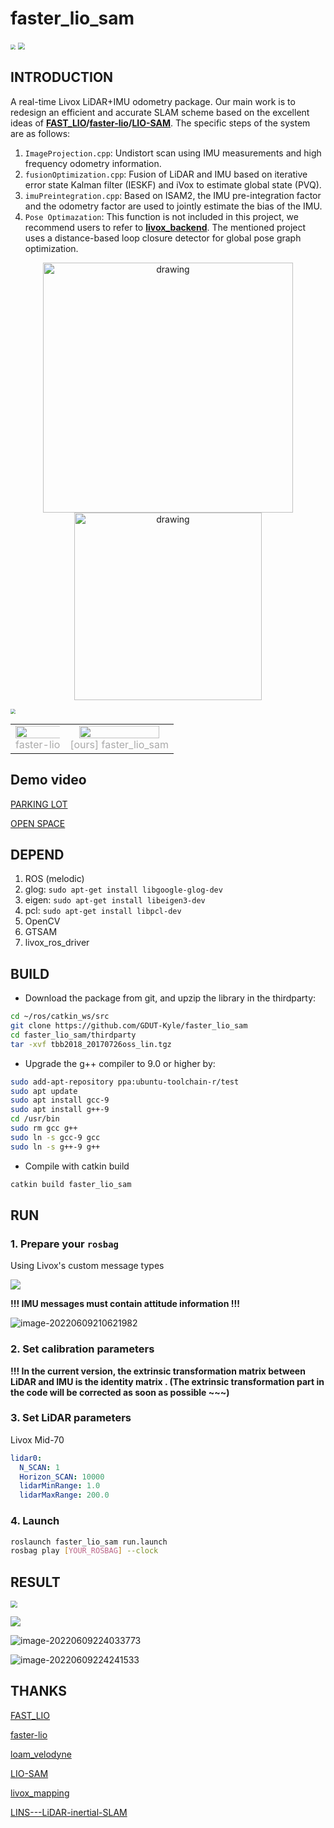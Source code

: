 # faster_lio_sam

<img src="./pic/gdut.png" div align=center style="zoom: 50%;" />

<img src="./pic/bag0.png" style="zoom: 67%;" />

## INTRODUCTION

A real-time Livox LiDAR+IMU odometry package. Our main work is to redesign an efficient and accurate SLAM scheme based on the excellent ideas of **[FAST_LIO](https://github.com/hku-mars/FAST_LIO)/[faster-lio](https://github.com/gaoxiang12/faster-lio)/[LIO-SAM](https://github.com/TixiaoShan/LIO-SAM)**. The specific steps of the system are as follows:

1. `ImageProjection.cpp`: Undistort scan using IMU measurements and high frequency odometry information.
2. `fusionOptimization.cpp`: Fusion of LiDAR and IMU based on iterative error state Kalman filter (IESKF) and iVox to estimate global state (PVQ).
3. `imuPreintegration.cpp`: Based on ISAM2, the IMU pre-integration factor and the odometry factor are used to jointly estimate the bias of the IMU.
4. `Pose Optimazation`: This function is not included in this project, we recommend users to refer to **[livox_backend](https://github.com/GDUT-Kyle/livox_backend)**. The mentioned project uses a distance-based loop closure detector for global pose graph optimization.

<p align='center'>
    <img src="./pic/handheld1.png" alt="drawing" width="400"/>
    <img src="./pic/handheld.jpg" alt="drawing" width="300"/>
</p>

<img src="./pic/frame.png" style="zoom:50%;" />

<table rules="none" align="center">
	<tr>
		<td>
			<center>
				<img src="./pic/fl1.png" width="110%" />
				<br/>
				<font color="AAAAAA">faster-lio</font>
			</center>
		</td>
		<td>
			<center>
				<img src="./pic/myfl1.png" width="90%" />
				<br/>
				<font color="AAAAAA">[ours] faster_lio_sam</font>
			</center>
		</td>
	</tr>
</table>


## Demo video

[PARKING LOT](https://www.bilibili.com/video/BV19F411F7mR?spm_id_from=333.999.0.0&vd_source=5cb4af9a8739369e1b405a4fd42e8b80)

[OPEN SPACE](https://www.bilibili.com/video/BV1cF411V7XX?spm_id_from=333.999.0.0&vd_source=5cb4af9a8739369e1b405a4fd42e8b80)

## DEPEND

1. ROS (melodic)
2. glog: `sudo apt-get install libgoogle-glog-dev`
3. eigen: `sudo apt-get install libeigen3-dev`
4. pcl: `sudo apt-get install libpcl-dev`
5. OpenCV
6. GTSAM
6. livox_ros_driver

## BUILD

- Download the package from git, and upzip the library in the thirdparty:
```bash
cd ~/ros/catkin_ws/src
git clone https://github.com/GDUT-Kyle/faster_lio_sam
cd faster_lio_sam/thirdparty
tar -xvf tbb2018_20170726oss_lin.tgz
```

- Upgrade the g++ compiler to 9.0 or higher by:

```bash
sudo add-apt-repository ppa:ubuntu-toolchain-r/test
sudo apt update
sudo apt install gcc-9
sudo apt install g++-9
cd /usr/bin
sudo rm gcc g++
sudo ln -s gcc-9 gcc
sudo ln -s g++-9 g++
```
- Compile with catkin build
```bash
catkin build faster_lio_sam
```

## RUN

### 1. Prepare your `rosbag`

Using Livox's custom message types

![](./pic/info_rosbag.png)

**!!! IMU messages must contain attitude information !!!**

![image-20220609210621982](pic/imu_data.png)

### 2. Set calibration parameters

**!!! In the current version, the extrinsic transformation matrix between LiDAR and IMU is the identity matrix . (The extrinsic transformation part in the code will be corrected as soon as possible ~~~)**

### 3. Set LiDAR parameters

Livox Mid-70

```yaml
lidar0:
  N_SCAN: 1
  Horizon_SCAN: 10000
  lidarMinRange: 1.0
  lidarMaxRange: 200.0
```

### 4. Launch

```bash
roslaunch faster_lio_sam run.launch
rosbag play [YOUR_ROSBAG] --clock
```

## RESULT

<img src="pic/bag1.png" style="zoom: 67%;" />

![](./pic/bag2.png)

![image-20220609224033773](pic/bag3.png)

![image-20220609224241533](pic/bag4.png)

## THANKS

[FAST_LIO](https://github.com/hku-mars/FAST_LIO)

[faster-lio](https://github.com/gaoxiang12/faster-lio)

[loam_velodyne](https://github.com/laboshinl/loam_velodyne)

[LIO-SAM](https://github.com/TixiaoShan/LIO-SAM)

[livox_mapping](https://github.com/Livox-SDK/livox_mapping)

[LINS---LiDAR-inertial-SLAM](https://github.com/ChaoqinRobotics/LINS---LiDAR-inertial-SLAM)
